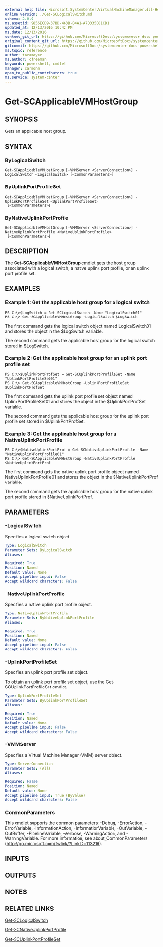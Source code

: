 ```yaml
---
external help file: Microsoft.SystemCenter.VirtualMachineManager.dll-Help.xml
online version: ./Get-SCLogicalSwitch.md
schema: 2.0.0
ms.assetid: 9856ECD9-37BD-463B-B4A1-A7B335B81CD1
updated_at: 12/13/2016 10:42 PM
ms.date: 12/13/2016
content_git_url: https://github.com/MicrosoftDocs/systemcenter-docs-powershell/blob/master/systemcenter-cmdlets/VirtualMachineManager/v1/Get-SCApplicableVMHostGroup.md
original_content_git_url: https://github.com/MicrosoftDocs/systemcenter-docs-powershell/blob/master/systemcenter-cmdlets/VirtualMachineManager/v1/Get-SCApplicableVMHostGroup.md
gitcommit: https://github.com/MicrosoftDocs/systemcenter-docs-powershell/blob/ea9507ac2178040476af5407227db8cb97701ea9/systemcenter-cmdlets/VirtualMachineManager/v1/Get-SCApplicableVMHostGroup.md
ms.topic: reference
author: tarameyer
ms.author: cfreeman
keywords: powershell, cmdlet
manager: carmonm
open_to_public_contributors: true
ms.service: system-center
---
```


# Get-SCApplicableVMHostGroup

## SYNOPSIS
Gets an applicable host group.

## SYNTAX

### ByLogicalSwitch
```
Get-SCApplicableVMHostGroup [-VMMServer <ServerConnection>] -LogicalSwitch <LogicalSwitch> [<CommonParameters>]
```

### ByUplinkPortProfileSet
```
Get-SCApplicableVMHostGroup [-VMMServer <ServerConnection>] -UplinkPortProfileSet <UplinkPortProfileSet>
 [<CommonParameters>]
```

### ByNativeUplinkPortProfile
```
Get-SCApplicableVMHostGroup [-VMMServer <ServerConnection>] -NativeUplinkPortProfile <NativeUplinkPortProfile>
 [<CommonParameters>]
```

## DESCRIPTION
The **Get-SCApplicableVMHostGroup** cmdlet gets the host group associated with a logical switch, a native uplink port profile, or an uplink port profile set.

## EXAMPLES

### Example 1: Get the applicable host group for a logical switch
```
PS C:\>$LogSwitch = Get-SCLogicalSwitch -Name "LogicalSwitch01"
PS C:\> Get-SCApplicableVMHostGroup -LogicalSwitch $LogSwitch
```

The first command gets the logical switch object named LogicalSwitch01 and stores the object in the $LogSwitch variable.

The second command gets the applicable host group for the logical switch stored in $LogSwitch.

### Example 2: Get the applicable host group for an uplink port profile set
```
PS C:\>$UplinkPortProfSet = Get-SCUplinkPortProfileSet -Name "UplinkPortProfileSet01"
PS C:\> Get-SCApplicableVMHostGroup -UplinkPortProfileSet $UplinkPortProfSet
```

The first command gets the uplink port profile set object named UplinkPortProfileSet01 and stores the object in the $UplinkPortProfSet variable.

The second command gets the applicable host group for the uplink port profile set stored in $UplinkPortProfSet.

### Example 3: Get the applicable host group for a NativeUplinkPortProfile
```
PS C:\>$NativeUplinkPortProf = Get-SCNativeUplinkPortProfile -Name "NativeUplinkPortProfile01"
PS C:\> Get-SCApplicableVMHostGroup -NativeUplinkPortProfile $NativeUplinkPortProf
```

The first command gets the native uplink port profile object named NativeUplinkPortProfile01 and stores the object in the $NativeUplinkPortProf variable.

The second command gets the applicable host group for the native uplink port profile stored in $NativeUplinkPortProf.

## PARAMETERS

### -LogicalSwitch
Specifies a logical switch object.

```yaml
Type: LogicalSwitch
Parameter Sets: ByLogicalSwitch
Aliases: 

Required: True
Position: Named
Default value: None
Accept pipeline input: False
Accept wildcard characters: False
```

### -NativeUplinkPortProfile
Specifies a native uplink port profile object.

```yaml
Type: NativeUplinkPortProfile
Parameter Sets: ByNativeUplinkPortProfile
Aliases: 

Required: True
Position: Named
Default value: None
Accept pipeline input: False
Accept wildcard characters: False
```

### -UplinkPortProfileSet
Specifies an uplink port profile set object.

To obtain an uplink port profile set object, use the Get-SCUplinkPortProfileSet cmdlet.

```yaml
Type: UplinkPortProfileSet
Parameter Sets: ByUplinkPortProfileSet
Aliases: 

Required: True
Position: Named
Default value: None
Accept pipeline input: False
Accept wildcard characters: False
```

### -VMMServer
Specifies a Virtual Machine Manager (VMM) server object.

```yaml
Type: ServerConnection
Parameter Sets: (All)
Aliases: 

Required: False
Position: Named
Default value: None
Accept pipeline input: True (ByValue)
Accept wildcard characters: False
```

### CommonParameters
This cmdlet supports the common parameters: -Debug, -ErrorAction, -ErrorVariable, -InformationAction, -InformationVariable, -OutVariable, -OutBuffer, -PipelineVariable, -Verbose, -WarningAction, and -WarningVariable. For more information, see about_CommonParameters (http://go.microsoft.com/fwlink/?LinkID=113216).

## INPUTS

## OUTPUTS

## NOTES

## RELATED LINKS

[Get-SCLogicalSwitch](xref:VirtualMachineManager/v1/Get-SCLogicalSwitch.md)

[Get-SCNativeUplinkPortProfile](xref:VirtualMachineManager/v1/Get-SCNativeUplinkPortProfile.md)

[Get-SCUplinkPortProfileSet](xref:VirtualMachineManager/v1/Get-SCUplinkPortProfileSet.md)

